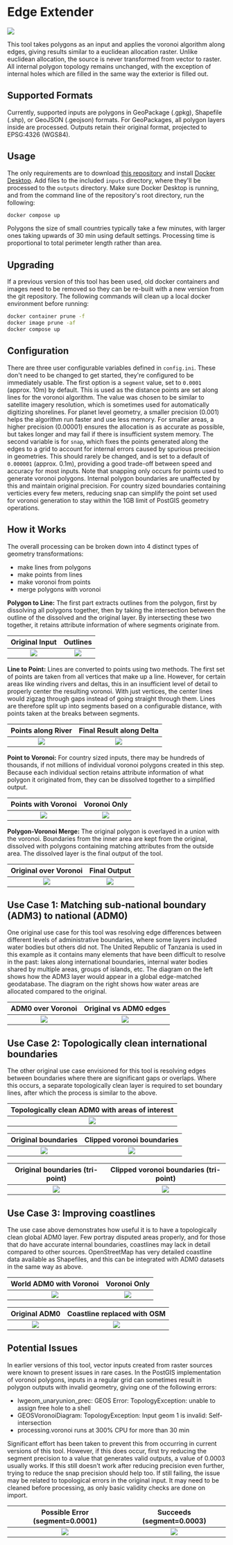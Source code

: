 # Edge Extender

![](https://img.fieldmaps.io/polygon-voronoi/wld_01.png)

This tool takes polygons as an input and applies the voronoi algorithm along edges, giving results similar to a euclidean allocation raster. Unlike euclidean allocation, the source is never transformed from vector to raster. All internal polygon topology remains unchanged, with the exception of internal holes which are filled in the same way the exterior is filled out.

## Supported Formats

Currently, supported inputs are polygons in GeoPackage (.gpkg), Shapefile (.shp), or GeoJSON (.geojson) formats. For GeoPackages, all polygon layers inside are processed. Outputs retain their original format, projected to EPSG:4326 (WGS84).

## Usage

The only requirements are to download [this repository](https://github.com/fieldmaps/polygon-voronoi/archive/refs/heads/main.zip) and install [Docker Desktop](https://www.docker.com/products/docker-desktop). Add files to the included `inputs` directory, where they'll be processed to the `outputs` directory. Make sure Docker Desktop is running, and from the command line of the repository's root directory, run the following:

```sh
docker compose up
```

Polygons the size of small countries typically take a few minutes, with larger ones taking upwards of 30 min using default settings. Processing time is proportional to total perimeter length rather than area.

## Upgrading

If a previous version of this tool has been used, old docker containers and images need to be removed so they can be re-built with a new version from the git repository. The following commands will clean up a local docker environment before running:

```sh
docker container prune -f
docker image prune -af
docker compose up
```

## Configuration

There are three user configurable variables defined in `config.ini`. These don't need to be changed to get started, they're configured to be immediately usable. The first option is a `segment` value, set to `0.0001` (approx. 10m) by default. This is used as the distance points are set along lines for the voronoi algorithm. The value was chosen to be similar to satellite imagery resolution, which is sometimes used for automatically digitizing shorelines. For planet level geometry, a smaller precision (0.001) helps the algorithm run faster and use less memory. For smaller areas, a higher precision (0.00001) ensures the allocation is as accurate as possible, but takes longer and may fail if there is insufficient system memory. The second variable is for `snap`, which fixes the points generated along the edges to a grid to account for internal errors caused by spurious precision in geometries. This should rarely be changed, and is set to a default of `0.000001` (approx. 0.1m), providing a good trade-off between speed and accuracy for most inputs. Note that snapping only occurs for points used to generate voronoi polygons. Internal polygon boundaries are unaffected by this and maintain original precision. For country sized boundaries containing verticies every few meters, reducing snap can simplify the point set used for voronoi generation to stay within the 1GB limit of PostGIS geometry operations.

## How it Works

The overall processing can be broken down into 4 distinct types of geometry transformations:

- make lines from polygons
- make points from lines
- make voronoi from points
- merge polygons with voronoi

**Polygon to Line:** The first part extracts outlines from the polygon, first by dissolving all polygons together, then by taking the intersection between the outline of the dissolved and the original layer. By intersecting these two together, it retains attribute information of where segments originate from.

|                      Original Input                      |                         Outlines                         |
| :------------------------------------------------------: | :------------------------------------------------------: |
| ![](https://img.fieldmaps.io/polygon-voronoi/tza_01.png) | ![](https://img.fieldmaps.io/polygon-voronoi/tza_02.png) |

**Line to Point:** Lines are converted to points using two methods. The first set of points are taken from all vertices that make up a line. However, for certain areas like winding rivers and deltas, this in an insufficient level of detail to properly center the resulting voronoi. With just vertices, the center lines would zigzag through gaps instead of going straight through them. Lines are therefore split up into segments based on a configurable distance, with points taken at the breaks between segments.

|                    Points along River                    |                 Final Result along Delta                 |
| :------------------------------------------------------: | :------------------------------------------------------: |
| ![](https://img.fieldmaps.io/polygon-voronoi/tza_03.png) | ![](https://img.fieldmaps.io/polygon-voronoi/tza_04.png) |

**Point to Voronoi:** For country sized inputs, there may be hundreds of thousands, if not millions of individual voronoi polygons created in this step. Because each individual section retains attribute information of what polygon it originated from, they can be dissolved together to a simplified output.

|                   Points with Voronoi                    |                       Voronoi Only                       |
| :------------------------------------------------------: | :------------------------------------------------------: |
| ![](https://img.fieldmaps.io/polygon-voronoi/tza_05.png) | ![](https://img.fieldmaps.io/polygon-voronoi/tza_06.png) |

**Polygon-Voronoi Merge:** The original polygon is overlayed in a union with the voronoi. Boundaries from the inner area are kept from the original, dissolved with polygons containing matching attributes from the outside area. The dissolved layer is the final output of the tool.

|                  Original over Voronoi                   |                       Final Output                       |
| :------------------------------------------------------: | :------------------------------------------------------: |
| ![](https://img.fieldmaps.io/polygon-voronoi/tza_07.png) | ![](https://img.fieldmaps.io/polygon-voronoi/tza_08.png) |

## Use Case 1: Matching sub-national boundary (ADM3) to national (ADM0)

One original use case for this tool was resolving edge differences between different levels of administrative boundaries, where some layers included water bodies but others did not. The United Republic of Tanzania is used in this example as it contains many elements that have been difficult to resolve in the past: lakes along international boundaries, internal water bodies shared by multiple areas, groups of islands, etc. The diagram on the left shows how the ADM3 layer would appear in a global edge-matched geodatabase. The diagram on the right shows how water areas are allocated compared to the original.

|                    ADM0 over Voronoi                     |                  Original vs ADM0 edges                  |
| :------------------------------------------------------: | :------------------------------------------------------: |
| ![](https://img.fieldmaps.io/polygon-voronoi/tza_09.png) | ![](https://img.fieldmaps.io/polygon-voronoi/tza_10.png) |

## Use Case 2: Topologically clean international boundaries

The other original use case envisioned for this tool is resolving edges between boundaries where there are significant gaps or overlaps. Where this occurs, a separate topologically clean layer is required to set boundary lines, after which the process is similar to the above.

|     Topologically clean ADM0 with areas of interest      |
| :------------------------------------------------------: |
| ![](https://img.fieldmaps.io/polygon-voronoi/tri_00.png) |

|                   Original boundaries                    |                Clipped voronoi boundaries                |
| :------------------------------------------------------: | :------------------------------------------------------: |
| ![](https://img.fieldmaps.io/polygon-voronoi/tri_01.png) | ![](https://img.fieldmaps.io/polygon-voronoi/tri_02.png) |

|             Original boundaries (tri-point)              |          Clipped voronoi boundaries (tri-point)          |
| :------------------------------------------------------: | :------------------------------------------------------: |
| ![](https://img.fieldmaps.io/polygon-voronoi/tri_03.png) | ![](https://img.fieldmaps.io/polygon-voronoi/tri_04.png) |

## Use Case 3: Improving coastlines

The use case above demonstrates how useful it is to have a topologically clean global ADM0 layer. Few portray disputed areas properly, and for those that do have accurate internal boundaries, coastlines may lack in detail compared to other sources. OpenStreetMap has very detailed coastline data available as Shapefiles, and this can be integrated with ADM0 datasets in the same way as above.

|                 World ADM0 with Voronoi                  |                       Voronoi Only                       |
| :------------------------------------------------------: | :------------------------------------------------------: |
| ![](https://img.fieldmaps.io/polygon-voronoi/wld_01.png) | ![](https://img.fieldmaps.io/polygon-voronoi/wld_02.png) |

|                      Original ADM0                       |               Coastline replaced with OSM                |
| :------------------------------------------------------: | :------------------------------------------------------: |
| ![](https://img.fieldmaps.io/polygon-voronoi/wld_03.png) | ![](https://img.fieldmaps.io/polygon-voronoi/wld_04.png) |

## Potential Issues

In earlier versions of this tool, vector inputs created from raster sources were known to present issues in rare cases. In the PostGIS implementation of voronoi polygons, inputs in a regular grid can sometimes result in polygon outputs with invalid geometry, giving one of the following errors:

- lwgeom_unaryunion_prec: GEOS Error: TopologyException: unable to assign free hole to a shell
- GEOSVoronoiDiagram: TopologyException: Input geom 1 is invalid: Self-intersection
- processing.voronoi runs at 300% CPU for more than 30 min

Significant effort has been taken to prevent this from occurring in current versions of this tool. However, if this does occur, first try reducing the segment precision to a value that generates valid outputs, a value of 0.0003 usually works. If this still doesn't work after reducing precision even further, trying to reduce the snap precision should help too. If still failing, the issue may be related to topological errors in the original input. It may need to be cleaned before processing, as only basic validity checks are done on import.

|             Possible Error (segment=0.0001)              |                Succeeds (segment=0.0003)                 |
| :------------------------------------------------------: | :------------------------------------------------------: |
| ![](https://img.fieldmaps.io/polygon-voronoi/err_01.png) | ![](https://img.fieldmaps.io/polygon-voronoi/err_02.png) |
